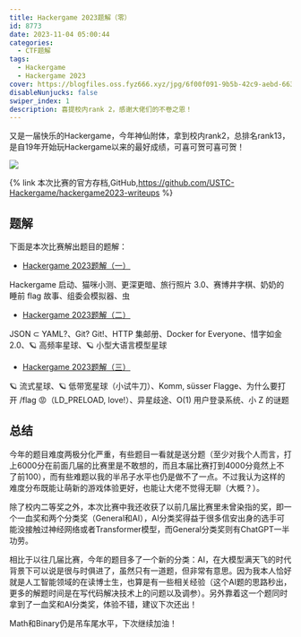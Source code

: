 ```yaml
---
title: Hackergame 2023题解（零）
id: 8773
date: 2023-11-04 05:00:44
categories: 
  - CTF题解
tags:
  - Hackergame
  - Hackergame 2023
cover: https://blogfiles.oss.fyz666.xyz/jpg/6f00f091-9b5b-42c9-aebd-6635e13518a3.jpg
disableNunjucks: false
swiper_index: 1
description: 喜提校内rank 2，感谢大佬们的不卷之恩！
---
```


又是一届快乐的Hackergame，今年神仙附体，拿到校内rank2，总排名rank13，是自19年开始玩Hackergame以来的最好成绩，可喜可贺可喜可贺！

![](https://blogfiles.oss.fyz666.xyz/png/7a3e0673-3fde-4728-a097-e2cc47d4af79.png)

{% link 本次比赛的官方存档,GitHub,https://github.com/USTC-Hackergame/hackergame2023-writeups %}


## 题解


下面是本次比赛解出题目的题解：


- [Hackergame 2023题解（一）](/blog/8779/)  

Hackergame 启动、猫咪小测、更深更暗、旅行照片 3.0、赛博井字棋、奶奶的睡前 flag 故事、组委会模拟器、虫
- [Hackergame 2023题解（二）](/blog/8782/)  

JSON ⊂ YAML?、Git? Git!、HTTP 集邮册、Docker for Everyone、惜字如金 2.0、🪐 高频率星球、🪐 小型大语言模型星球
- [Hackergame 2023题解（三）](/blog/8784/)  

🪐 流式星球、🪐 低带宽星球（小试牛刀）、Komm, süsser Flagge、为什么要打开 /flag 😡（LD_PRELOAD, love!）、异星歧途、O(1) 用户登录系统、小 Z 的谜题

## 总结


今年的题目难度两极分化严重，有些题目一看就是送分题（至少对我个人而言，打上6000分在前面几届的比赛里是不敢想的，而且本届比赛打到4000分竟然上不了前100），而有些难题以我的半吊子水平也仍是做不了一点。不过我认为这样的难度分布既能让萌新的游戏体验更好，也能让大佬不觉得无聊（大概？）。


除了校内二等奖之外，本次比赛中我还收获了以前几届比赛里未曾染指的奖，即一个一血奖和两个分类奖（General和AI），AI分类奖得益于很多信安出身的选手可能没接触过神经网络或者Transformer模型，而General分类奖则有ChatGPT一半功劳。


相比于以往几届比赛，今年的题目多了一个新的分类：AI，在大模型满天飞的时代背景下可以说是很与时俱进了，虽然只有一道题，但非常有意思。因为我本人恰好就是人工智能领域的在读博士生，也算是有一些相关经验（这个AI题的思路秒出，更多的解题时间是在写代码解决技术上的问题以及调参）。另外靠着这一个题同时拿到了一血奖和AI分类奖，体验不错，建议下次还出！


Math和Binary仍是吊车尾水平，下次继续加油！
